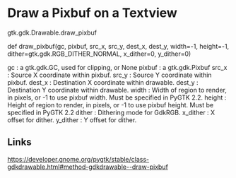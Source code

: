 

# Draw a Pixbuf on a Textview


gtk.gdk.Drawable.draw_pixbuf

def draw_pixbuf(gc, pixbuf, src_x, src_y, dest_x, dest_y, width=-1, height=-1, dither=gtk.gdk.RGB_DITHER_NORMAL, x_dither=0, y_dither=0)

gc : a gtk.gdk.GC, used for clipping, or None
pixbuf : a gtk.gdk.Pixbuf
src_x : Source X coordinate within pixbuf.
src_y : Source Y coordinate within pixbuf.
dest_x : Destination X coordinate within drawable.
dest_y : Destination Y coordinate within drawable.
width : Width of region to render, in pixels, or -1 to use pixbuf width. Must be specified in PyGTK 2.2.
height : Height of region to render, in pixels, or -1 to use pixbuf height. Must be specified in PyGTK 2.2
dither : Dithering mode for GdkRGB.
x_dither : X offset for dither.
y_dither : Y offset for dither.


## Links
https://developer.gnome.org/pygtk/stable/class-gdkdrawable.html#method-gdkdrawable--draw-pixbuf